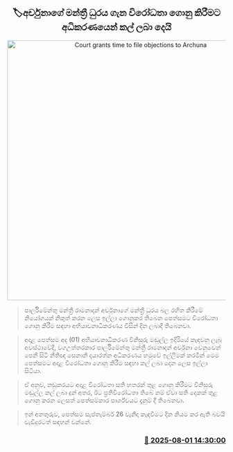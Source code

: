<p align='center'><b><h2 align='center' title='Court grants time to file objections to Archuna's MP seat'>🏷අර්චුනාගේ මන්ත්‍රී ධුරය ගැන විරෝධතා ගොනු කිරීමට අධිකරණයෙන් කල් ලබා දෙයි</h2></b></p>
<p align='center'><img src='https://helakuru.sgp1.cdn.digitaloceanspaces.com/esana/images/lib/archuna-media.jpg' width='600' alt='Court grants time to file objections to Archuna's MP seat'></p>

> පාර්ලිමේන්තු මන්ත්‍රී රාමනාදන් අර්චුනාගේ මන්ත්‍රී ධුරය බල රහිත කිරීමේ නියෝගයක් නිකුත් කරන ලෙස ඉල්ලා ගොනුකර තිබෙන පෙත්සමට විරෝධතා ගොනු කිරීම සඳහා අභියාචනාධිකරණය විසින් දින ලබාදී තිබෙනවා.

> අදාළ පෙත්සම අද (01) අභියාචනාධිකරණ විනිසුරු මඬුල්ල ඉදිරියේ කැඳවනු ලැබූ අවස්ථාවේදී, වගඋත්තරකාර පාර්ලිමේන්තු මන්ත්‍රී රාමනාදන් අර්චුනා වෙනුවෙන් පෙනී සිටි නීතිඥ සෙනානි දයාරත්න අධිකරණය හමුවේ ඉල්ලීමක් කරමින් මෙම පෙත්සමට අදාළ විරෝධතා ගොනු කිරීම සඳහා කල් ලබා දෙන ලෙස ඉල්ලා සිටියා.

> ඒ අනුව, නඩුකරයට අදාළ විරෝධතා සති හතරක් තුළ ගොනු කිරීමට විනිසුරු මඬුල්ල කල් ලබා දුන් අතර, ඊට ප්‍රතිවිරෝධතා තිබේ නම් ඒවා සති දෙකක් තුළ ගොනු කරන ලෙසත් පෙත්සම්කාර පාර්ශ්වයට දැනුම් දී තිබෙනවා.

> ඉන් අනතුරුව, පෙත්සම සැප්තැම්බර් 26 වැනිදා කැඳවීමට දින නියම කර ඇති බවයි වැඩිදුරටත් සඳහන් වන්නේ.



<h3 align='right'><a href='https://www.helakuru.lk/esana/p/112364/'>📅 2025-08-01 14:30:00</a></h3>
